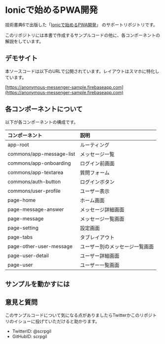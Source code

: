 # Ionicで始めるPWA開発

技術書典6で出版した「[Ionicで始めるPWA開発](https://techbookfest.org/event/tbf06/circle/34010001)」 のサポートリポジトリです。

このリポジトリには本書で作成するサンプルコードの他に、各コンポーネントの解説をしています。


## デモサイト

本ソースコードは以下のURLで公開されています。レイアウトはスマホに特化しています。

[https://anonymous-messenger-sample.firebaseapp.com](https://anonymous-messenger-sample.firebaseapp.com)

## 各コンポーネントについて

以下が各コンポーネントの構成です。

| コンポーネント | 説明 |
| :--- | :--- |
| app-root | ルーティング |
| commons/app-message-list | メッセージ一覧 |
| commons/app-onboarding | ログイン前画面 |
| commons/app-textarea | 質問フォーム |
| commons/auth-button | ログインボタン |
| commons/user-profile | ユーザー表示 |
| page-home | ホーム画面 |
| page-message-answer | メッセージ詳細画面 |
| page-message | メッセージ一覧画面 |
| page-setting | 設定画面 |
| page-tabs | タブレイアウト |
| page-other-user-message | ユーザー別のメッセージ一覧画面 |
| page-user-detail | ユーザー詳細画面 |
| page-user | ユーザー一覧画面 |

## サンプルを動かすには


## 意見と質問

このサンプルコードについて気になる点がありましたらTwitterかこのリポジトリのイシューに投げていただけると助かります。

* TwitterID: @scrpgil  
* GitHubID: scrpgil  

